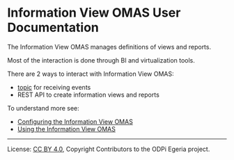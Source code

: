 <!-- SPDX-License-Identifier: CC-BY-4.0 -->
<!-- Copyright Contributors to the ODPi Egeria project. -->

# Information View OMAS User Documentation

The Information View OMAS manages definitions of views and reports.

Most of the interaction is done through BI and virtualization tools.

There are 2 ways to interact with Information View OMAS:

* [topic](/java-events) for receiving events  
* REST API to create information views and reports



To understand more see:

* [Configuring the Information View OMAS](../../information-view-server/docs/configuration)
* [Using the Information View OMAS](../scenarios)


----
License: [CC BY 4.0](https://creativecommons.org/licenses/by/4.0/),
Copyright Contributors to the ODPi Egeria project.